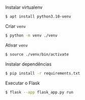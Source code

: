 Instalar virtualenv
```bash
$ apt install python3.10-venv
```

Criar `venv`
```bash
$ python -m venv ./venv
```

Ativar `venv`
```bash
$ source ./venv/bin/activate
```

Instalar dependências
```bash
$ pip install -r requirements.txt
```

Executar o Flask
```bash
$ flask --app flask_app.py run
```